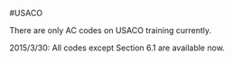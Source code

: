 #USACO

There are only AC codes on USACO training currently.

2015/3/30: All codes except Section 6.1 are available now.
